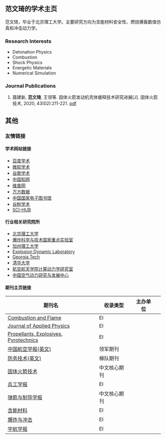 ## 范文琦的学术主页

范文琦，毕业于北京理工大学。主要研究方向为含能材料安全性、燃烧爆轰数值仿真和冲击动力学。




### Research Interests

- Detonation Physics
- Combustion
- Shock Physics
- Energetic Materials
- Numerical Simulation

### Journal Publications

1. 聂建新, **范文琦**, 王领等. 固体火箭发动机壳体缓释技术研究进展[J]. 固体火箭技术, 2020, 43(02):211-221. [pdf](http://pub.gthjjs.com/oa/pdfdow.aspx?Sid=20200213)





## 其他

### 友情链接


#### 学术网站链接
- [百度学术](http://xueshu.baidu.com)
- [微软学术](http://academic.microsoft.com/home)
- [谷歌学术](http://scholar.google.com)
- [中国知网](http://cnki.net)
- [维普网](http://cqvip.com)
- [万方数据](http://wanfangdata.com.cn)
- [中国国家电子图书馆](http://nlc.cn)
- [谷粉学术](http://gfsoso.91lb.net/sci-hub.html)
- [SCI-HUB](http://www.sci-hub.shop)


#### 行业相关研究院所
- [北京理工大学](http://www.bit.edu.cn)
- [爆炸科学与技术国家重点实验室](http://est.bit.edu.cn)
- [加州理工大学](http://www.caltech.edu)
- [Explosion Dynamic Laboratory](https://shepherd.caltech.edu/EDL/publicresources.html)
- [Georgia Tech](http://www.gatech.edu)
- [清华大学](www.tsinghua.edu.cn)
- [航空航天学院计算动力学研究室](comdyn.hy.tsinghua.edu.cn)
- [中国空气动力研究与发展中心](http://cardc.cn)


#### 期刊主页链接
| 期刊名                                                       | 收录类型     | 主办单位 |      |
| ------------------------------------------------------------ | ------------ | ---- | ---- |
| [Combustion and Flame](http://www.sciencedirect.com/journal/combustion-and-flame) | EI           |      |      |
| [Journal of Applied Physics](https://aip.scitation.org/journal/jap) | EI           |      |      |
| [Propellants, Explosives, Pyrotechnics](https://onlinelibrary.wiley.com/journal/15214087) | EI           |      |      |
| [中国航空学报(英文)](https://www.sciencedirect.com/journal/chinese-journal-of-aeronautics/) | 领军期刊     |      |      |
| [防务技术(英文)](https://www.journals.elsevier.com/defence-technology) | 梯队期刊     |      |      |
| [固体火箭技术](http://pub.gthjjs.com)                        | 中文核心期刊 |      |      |
| [兵工学报](http://www.co-journal.com/CN/volumn/current.shtml) | EI           |      |      |
| [弹箭与制导学报](http://a.paperopen.com)                     | 中文核心期刊 |      |      |
| [含能材料](http://www.energetic-materials.org.cn/hncl/ch/index.aspx) | EI           |      |      |
| [爆炸与冲击](http://www.bzycj.cn)                            | EI           |      |      |
| [宇航学报](http://www.yhxb.org.cn/CN/volumn/home.shtml)      | EI           |      |      |




